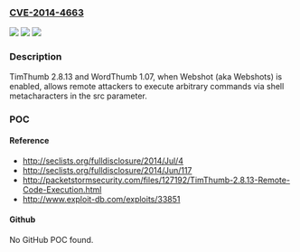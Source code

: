 ### [CVE-2014-4663](https://cve.mitre.org/cgi-bin/cvename.cgi?name=CVE-2014-4663)
![](https://img.shields.io/static/v1?label=Product&message=n%2Fa&color=blue)
![](https://img.shields.io/static/v1?label=Version&message=n%2Fa&color=blue)
![](https://img.shields.io/static/v1?label=Vulnerability&message=n%2Fa&color=brighgreen)

### Description

TimThumb 2.8.13 and WordThumb 1.07, when Webshot (aka Webshots) is enabled, allows remote attackers to execute arbitrary commands via shell metacharacters in the src parameter.

### POC

#### Reference
- http://seclists.org/fulldisclosure/2014/Jul/4
- http://seclists.org/fulldisclosure/2014/Jun/117
- http://packetstormsecurity.com/files/127192/TimThumb-2.8.13-Remote-Code-Execution.html
- http://www.exploit-db.com/exploits/33851

#### Github
No GitHub POC found.

